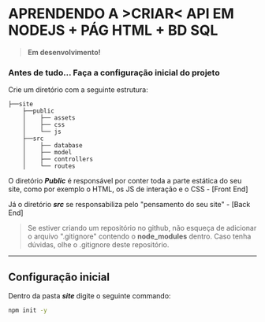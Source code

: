 # APRENDENDO A >CRIAR< API EM NODEJS + PÁG HTML + BD SQL

> **Em desenvolvimento!**

### Antes de tudo... Faça a configuração inicial do projeto

Crie um diretório com a seguinte estrutura:
```
├──site
    ├──public
    │    ├── assets
    │    ├── css
    │    └── js
    ├──src
    │    ├── database
    │    ├── model
    │    ├── controllers
    │    └── routes
```

O diretório ***Public*** é responsável por conter toda a parte estática do seu site, como por exemplo o HTML, os JS de interação e o CSS - [Front End]

Já o diretório ***src*** se responsabiliza pelo "pensamento do seu site" - [Back End]

> Se estiver criando um repositório no github, não esqueça de adicionar o arquivo ".gitignore" contendo o **node_modules** dentro. Caso tenha dúvidas, olhe o .gitignore deste repositório.

---

## Configuração inicial

Dentro da pasta ***site*** digite o seguinte commando:
```bash
npm init -y
```